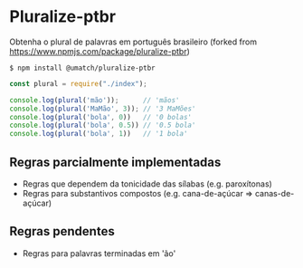 # Pluralize-ptbr
Obtenha o plural de palavras em português brasileiro (forked from https://www.npmjs.com/package/pluralize-ptbr)

```
$ npm install @umatch/pluralize-ptbr
```

```javascript
const plural = require("./index");

console.log(plural('mão'));      // 'mãos'
console.log(plural('MaMão', 3)); // '3 MaMões'
console.log(plural('bola', 0))   // '0 bolas'
console.log(plural('bola', 0.5)) // '0.5 bola'
console.log(plural('bola', 1))   // '1 bola'
```

## Regras parcialmente implementadas
- Regras que dependem da tonicidade das sílabas (e.g. paroxítonas)
- Regras para substantivos compostos (e.g. cana-de-açúcar => canas-de-açúcar)

## Regras pendentes
- Regras para palavras terminadas em 'ão'
